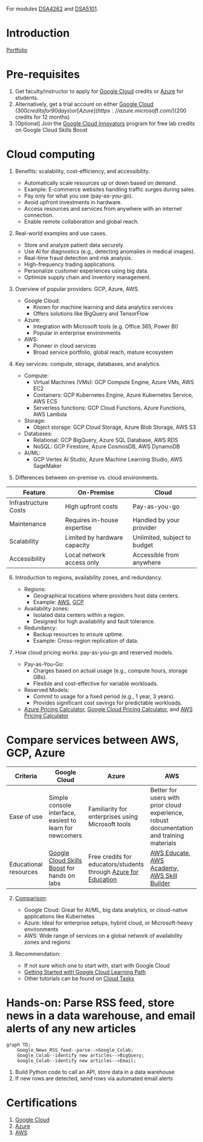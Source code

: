 For modules [DSA4262](https://nusmods.com/courses/DSA4262/sense-making-case-analysis-health-and-medicine) and [DSA5101](https://nusmods.com/courses/DSA5101/introduction-to-big-data-for-industry).

# Introduction

[Portfolio](https://kohwyhow.com/)

# Pre-requisites

1. Get faculty/instructor to apply for [Google Cloud](https://support.google.com/google-cloud-higher-ed/answer/10324552) credits or [Azure](https://azure.microsoft.com/en-us/free/students) for students. 
2. Alternatively, get a trial account on either [Google Cloud](https://cloud.google.com/?hl=en) ($300 credits for 90 days) or [Azure](https://azure.microsoft.com/) ($200 credits for 12 months)
3. [Optional] Join the [Google Cloud Innovators](https://cloud.google.com/innovators?hl=en) program for free lab credits on Google Cloud Skills Boost

# Cloud computing
1. Benefits: scalability, cost-efficiency, and accessibility.
   * Automatically scale resources up or down based on demand.
   * Example: E-commerce websites handling traffic surges during sales.
   * Pay only for what you use (pay-as-you-go).
   * Avoid upfront investments in hardware.
   * Access resources and services from anywhere with an internet connection.
   * Enable remote collaboration and global reach.

2. Real-world examples and use cases.
   * Store and analyze patient data securely.
   * Use AI for diagnostics (e.g., detecting anomalies in medical images).
   * Real-time fraud detection and risk analysis.
   * High-frequency trading applications.
   * Personalize customer experiences using big data.
   * Optimize supply chain and inventory management.

3. Overview of popular providers: GCP, Azure, AWS.
   * Google Cloud:
      * Known for machine learning and data analytics services
      * Offers solutions like BigQuery and TensorFlow  
   * Azure:
      * Integration with Microsoft tools (e.g. Office 365, Power BI)
      * Popular in enterprise environments
   * AWS:
      * Pioneer in cloud services
      * Broad service portfolio, global reach, mature ecosystem
  
4. Key services: compute, storage, databases, and analytics.
   * Compute:
      * Virtual Machines (VMs): GCP Compute Engine, Azure VMs, AWS EC2
      * Containers: GCP Kubernetes Engine, Azure Kubernetes Service, AWS ECS
      * Serverless functions: GCP Cloud Functions, Azure Functions, AWS Lambda
   * Storage:
      * Object storage: GCP Cloud Storage, Azure Blob Storage, AWS S3
   * Databases:
      * Relational: GCP BigQuery, Azure SQL Database, AWS RDS
      * NoSQL: GCP Firestore, Azure CosmosDB, AWS DynamoDB
   * AI/ML:
      * GCP Vertex AI Studio, Azure Machine Learning Studio, AWS SageMaker
      
5. Differences between on-premise vs. cloud environments.

| Feature  | On-Premise | Cloud | 
| ------------- | ------------- | ------------- |
| Infrastructure Costs  | High upfront costs | Pay-as-you-go |
| Maintenance | Requires in-house expertise | Handled by your provider |
| Scalability | Limited by hardware capacity | Unlimited, subject to budget |
| Accessibility | Local network access only | Accessible from anywhere |

6. Introduction to regions, availability zones, and redundancy.
   * Regions:
      * Geographical locations where providers host data centers.
      * Example: [AWS](https://aws.amazon.com/about-aws/global-infrastructure/regions_az/), [GCP](https://cloud.google.com/about/locations#asia-pacific)
   * Availability zones:
      * Isolated data centers within a region.
      * Designed for high availability and fault tolerance.
   * Redundancy:
      * Backup resources to ensure uptime.
      * Example: Cross-region replication of data.

7. How cloud pricing works: pay-as-you-go and reserved models.
   * Pay-as-You-Go:
      * Charges based on actual usage (e.g., compute hours, storage GBs).
      * Flexible and cost-effective for variable workloads.
   * Reserved Models:
      * Commit to usage for a fixed period (e.g., 1 year, 3 years).
      * Provides significant cost savings for predictable workloads.
   * [Azure Pricing Calculator](https://azure.microsoft.com/en-us/pricing/calculator/), [Google Cloud Pricing Calculator](https://cloud.google.com/products/calculator), and [AWS Pricing Calculator](https://calculator.aws/#/)

# Compare services between AWS, GCP, Azure

| Criteria  | Google Cloud | Azure | AWS |
| ------------- | ------------- | ------------- | ------------- |
| Ease of use  | Simple console interface, easiest to learn for newcomers  | Familiarity for enterprises using Microsoft tools | Better for users with prior cloud experience, robust documentation and training materials |
| Educational resources  | [Google Cloud Skills Boost](https://www.cloudskillsboost.google/) for hands on labs  | Free credits for educators/students through [Azure for Education](https://azureforeducation.microsoft.com/en-us/Institutions) | [AWS Educate](https://aws.amazon.com/education/awseducate/), [AWS Academy](https://aws.amazon.com/training/awsacademy/), [AWS Skill Builder](https://skillbuilder.aws/) |

2. [Comparison](https://cloud.google.com/docs/get-started/aws-azure-gcp-service-comparison):
   * Google Cloud: Great for AI/ML, big data analytics, or cloud-native applications like Kubernetes
   * Azure: Ideal for enterprise setups, hybrid cloud, or Microsoft-heavy environments
   * AWS: Wide range of services on a global network of availability zones and regions

3. Recommendation:
   * If not sure which one to start with, start with Google Cloud
   * [Getting Started with Google Cloud Learning Path](https://www.cloudskillsboost.google/paths/8)
   * Other tutorials can be found on [Cloud Tasks](https://cloud.google.com/docs/ai-ml)

# Hands-on: Parse RSS feed, store news in a data warehouse, and email alerts of any new articles

```mermaid
graph TD;
    Google_News_RSS_feed--parse-->Google_Colab;
    Google_Colab--identify new articles-->BigQuery;
    Google_Colab--identify new articles-->Email;
```

1. Build Python code to call an API, store data in a data warehouse
2. If new rows are detected, send rows via automated email alerts

# Certifications
1. [Google Cloud](https://cloud.google.com/learn/certification)
2. [Azure](https://azure.microsoft.com/en-us/resources/training-and-certifications#azure-certifications)
3. [AWS](https://www.aws.training/certification)
